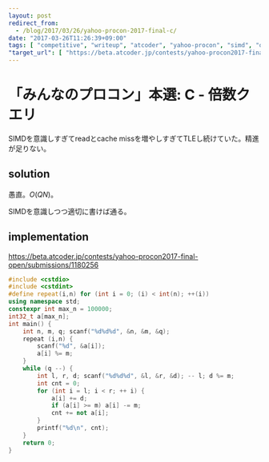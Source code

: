 ```yaml
---
layout: post
redirect_from:
  - /blog/2017/03/26/yahoo-procon-2017-final-c/
date: "2017-03-26T11:26:39+09:00"
tags: [ "competitive", "writeup", "atcoder", "yahoo-procon", "simd", "optimization" ]
"target_url": [ "https://beta.atcoder.jp/contests/yahoo-procon2017-final-open/tasks/yahoo_procon2017_final_c" ]
---
```


# 「みんなのプロコン」本選: C - 倍数クエリ

SIMDを意識しすぎてreadとcache missを増やしすぎてTLEし続けていた。精進が足りない。

## solution

愚直。$O(QN)$。

SIMDを意識しつつ適切に書けば通る。

## implementation

<https://beta.atcoder.jp/contests/yahoo-procon2017-final-open/submissions/1180256>

``` c++
#include <cstdio>
#include <cstdint>
#define repeat(i,n) for (int i = 0; (i) < int(n); ++(i))
using namespace std;
constexpr int max_n = 100000;
int32_t a[max_n];
int main() {
    int n, m, q; scanf("%d%d%d", &n, &m, &q);
    repeat (i,n) {
        scanf("%d", &a[i]);
        a[i] %= m;
    }
    while (q --) {
        int l, r, d; scanf("%d%d%d", &l, &r, &d); -- l; d %= m;
        int cnt = 0;
        for (int i = l; i < r; ++ i) {
            a[i] += d;
            if (a[i] >= m) a[i] -= m;
            cnt += not a[i];
        }
        printf("%d\n", cnt);
    }
    return 0;
}
```
